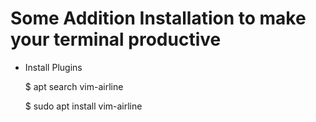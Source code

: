 # Some Addition Installation to make your terminal productive

- Install Plugins
  <html>
  <body>
  <p>$ apt search vim-airline</p>
  <p>$ sudo apt install vim-airline</p>
  </body>
  </html>
